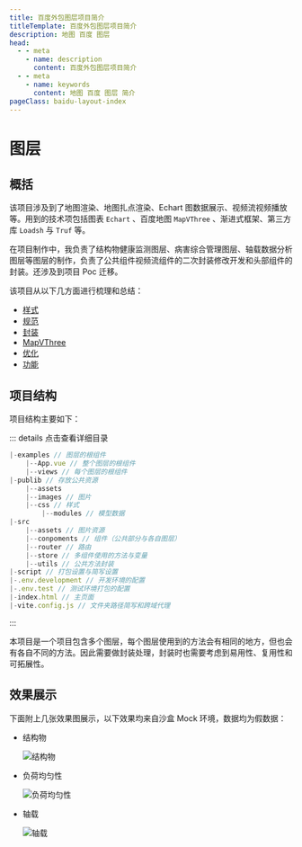 ```yaml
---
title: 百度外包图层项目简介
titleTemplate: 百度外包图层项目简介
description: 地图 百度 图层
head:
  - - meta
    - name: description
      content: 百度外包图层项目简介
  - - meta
    - name: keywords
      content: 地图 百度 图层 简介
pageClass: baidu-layout-index
---
```


# 图层

## 概括

该项目涉及到了地图渲染、地图扎点渲染、Echart 图数据展示、视频流视频播放等。用到的技术项包括图表 `Echart` 、百度地图 `MapVThree` 、渐进式框架<word text="Vue2.7" />、第三方库 `Loadsh` 与 `Truf` 等。

在项目制作中，我负责了结构物健康监测图层、病害综合管理图层、轴载数据分析图层等图层的制作，负责了公共组件视频流组件的二次封装修改开发和头部组件的封装。还涉及到项目 Poc 迁移。

该项目从以下几方面进行梳理和总结：

- [样式](/baidu/layer/style.md)
- [规范](/baidu/layer/standard.md)
- [封装](/baidu/layer/package.md)
- [MapVThree](/baidu/layer/mapVThree.md)
- [优化](/baidu/layer/optimize.md)
- [功能](/baidu/layer/function.md)

## 项目结构

项目结构主要如下：

::: details 点击查看详细目录

```js
|-examples // 图层的根组件
	|--App.vue // 整个图层的根组件
	|--views // 每个图层的根组件
|-publib // 存放公共资源
	|--assets
  	|--images // 图片
    |--css // 样式
		|--modules // 模型数据
|-src
	|--assets // 图片资源
	|--conpoments // 组件（公共部分与各自图层）
	|--router // 路由
	|--store // 多组件使用的方法与变量
	|--utils // 公共方法封装
|-script // 打包设置与简写设置
|-.env.development // 开发环境的配置
|-.env.test // 测试环境打包的配置
|-index.html // 主页面
|-vite.config.js // 文件夹路径简写和跨域代理
```

:::

本项目是一个项目包含多个图层，每个图层使用到的方法会有相同的地方，但也会有各自不同的方法。因此需要做封装处理，封装时也需要考虑到易用性、复用性和可拓展性。

## 效果展示

下面附上几张效果图展示，以下效果均来自沙盒 Mock 环境，数据均为假数据：

- 结构物

  ![结构物](https://pic.imgdb.cn/item/6709e1b3d29ded1a8c57590c.png)

- 负荷均匀性

  ![负荷均匀性](https://pic.imgdb.cn/item/6709e25ad29ded1a8c57f2c4.png)

- 轴载

  ![轴载](https://pic.imgdb.cn/item/6709e3a8d29ded1a8c59037d.jpg)
